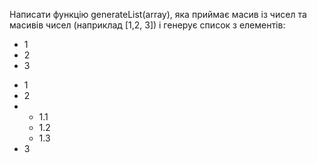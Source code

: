 Написати функцію generateList(array),
яка приймає масив із чисел та масивів чисел (наприклад [1,2, 3]) і генерує список з елементів:



<ul>
    <li>1</li>
    <li>2</li>
    <li>3</li>
</ul>


<ul>
    <li>1</li>
    <li>2</li>
    <li>
        <ul>
            <li>1.1</li>
            <li>1.2</li>
            <li>1.3</li>
        </ul>
    </li>
    <li>3</li>
</ul>
